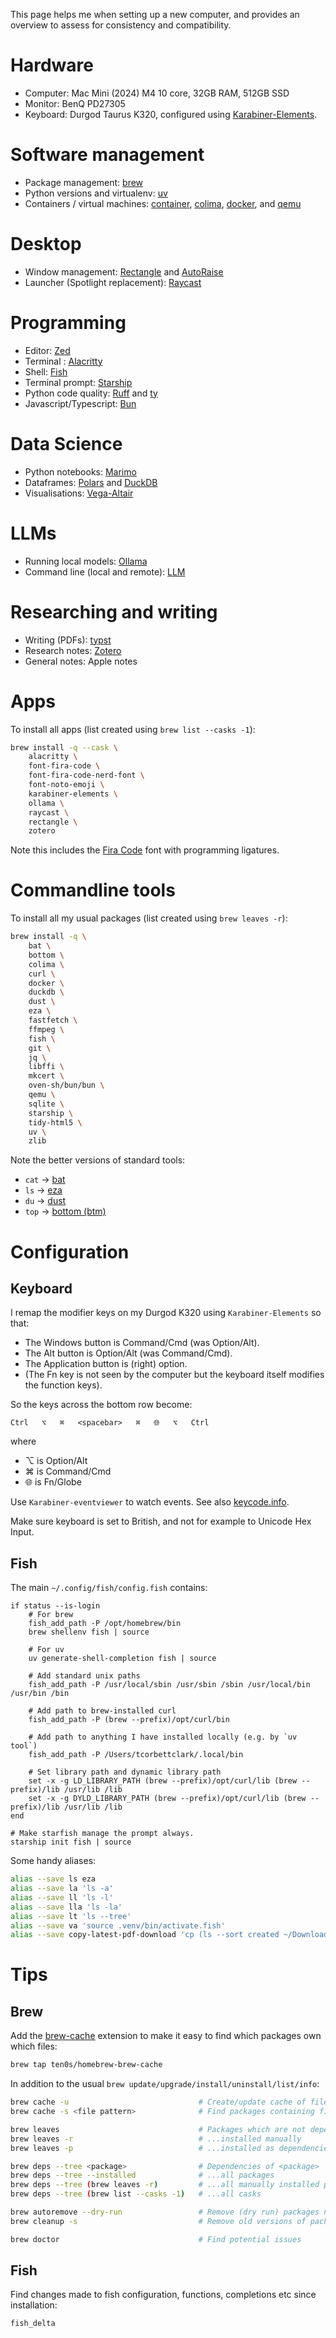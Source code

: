 This page helps me when setting up a new computer, and provides an overview to assess for consistency and compatibility.

# Hardware

- Computer: Mac Mini (2024) M4 10 core, 32GB RAM, 512GB SSD
- Monitor: BenQ PD27305
- Keyboard: Durgod Taurus K320, configured using [Karabiner-Elements](https://karabiner-elements.pqrs.org).
<!-- - Keyboard: NuPhy Air75 V2 -->

# Software management

- Package management: [brew](https://brew.sh)
- Python versions and virtualenv: [uv](https://docs.astral.sh/uv/)
- Containers / virtual machines: [container](https://github.com/apple/container), [colima](https://github.com/abiosoft/colima), [docker](https://www.docker.com), and [qemu](https://www.qemu.org)

# Desktop

- Window management: [Rectangle](https://rectangleapp.com) and [AutoRaise](https://github.com/sbmpost/AutoRaise)
- Launcher (Spotlight replacement): [Raycast](https://www.raycast.com)

# Programming

- Editor: [Zed](https://zed.dev)
- Terminal : [Alacritty](https://alacritty.org)
- Shell: [Fish](https://fishshell.com)
- Terminal prompt: [Starship](https://starship.rs)
- Python code quality: [Ruff](https://docs.astral.sh/ruff/) and [ty](https://github.com/astral-sh/ty)
- Javascript/Typescript: [Bun](https://bun.sh)

# Data Science

- Python notebooks: [Marimo](https://marimo.io)
- Dataframes: [Polars](https://pola.rs) and [DuckDB](https://duckdb.org)
- Visualisations: [Vega-Altair](https://altair-viz.github.io)

# LLMs

- Running local models: [Ollama](https://ollama.ai)
- Command line (local and remote): [LLM](https://llm.datasette.io)

# Researching and writing

- Writing (PDFs): [typst](https://typst.app)
- Research notes: [Zotero](https://www.zotero.org)
- General notes: Apple notes

# Apps

To install all apps (list created using `brew list --casks -1`):

```bash
brew install -q --cask \
    alacritty \
    font-fira-code \
    font-fira-code-nerd-font \
    font-noto-emoji \
    karabiner-elements \
    ollama \
    raycast \
    rectangle \
    zotero
```

Note this includes the [Fira Code](https://github.com/tonsky/FiraCode) font with programming ligatures.

# Commandline tools

To install all my usual packages (list created using `brew leaves -r`):
```bash
brew install -q \
    bat \
    bottom \
    colima \
    curl \
    docker \
    duckdb \
    dust \
    eza \
    fastfetch \
    ffmpeg \
    fish \
    git \
    jq \
    libffi \
    mkcert \
    oven-sh/bun/bun \
    qemu \
    sqlite \
    starship \
    tidy-html5 \
    uv \
    zlib
```

Note the better versions of standard tools:
- `cat` → [bat](https://github.com/sharkdp/bat)
- `ls` → [eza](https://eza.rocks)
- `du` → [dust](https://github.com/bootandy/dust)
- `top` → [bottom (btm)](https://clementtsang.github.io/bottom/stable/)

# Configuration

## Keyboard

I remap the modifier keys on my Durgod K320 using `Karabiner-Elements` so that:

- The Windows button is Command/Cmd (was Option/Alt).
- The Alt button is Option/Alt (was Command/Cmd).
- The Application button is (right) option.
- (The Fn key is not seen by the computer but the keyboard itself modifies the function keys).

So the keys across the bottom row become:

```
Ctrl   ⌥   ⌘   <spacebar>   ⌘   🌐︎   ⌥   Ctrl
```

where

- ⌥ is Option/Alt
- ⌘ is Command/Cmd
- 🌐︎ is Fn/Globe

Use `Karabiner-eventviewer` to watch events. See also [keycode.info](https://keycode.info).

Make sure keyboard is set to British, and not for example to Unicode Hex Input.

## Fish

The main `~/.config/fish/config.fish` contains:

```
if status --is-login
    # For brew
    fish_add_path -P /opt/homebrew/bin
    brew shellenv fish | source

    # For uv
    uv generate-shell-completion fish | source

    # Add standard unix paths
    fish_add_path -P /usr/local/sbin /usr/sbin /sbin /usr/local/bin /usr/bin /bin

    # Add path to brew-installed curl
    fish_add_path -P (brew --prefix)/opt/curl/bin

    # Add path to anything I have installed locally (e.g. by `uv tool`)
    fish_add_path -P /Users/tcorbettclark/.local/bin

    # Set library path and dynamic library path
    set -x -g LD_LIBRARY_PATH (brew --prefix)/opt/curl/lib (brew --prefix)/lib /usr/lib /lib
    set -x -g DYLD_LIBRARY_PATH (brew --prefix)/opt/curl/lib (brew --prefix)/lib /usr/lib /lib
end

# Make starfish manage the prompt always.
starship init fish | source
```

Some handy aliases:

```bash
alias --save ls eza
alias --save la 'ls -a'
alias --save ll 'ls -l'
alias --save lla 'ls -la'
alias --save lt 'ls --tree'
alias --save va 'source .venv/bin/activate.fish'
alias --save copy-latest-pdf-download 'cp (ls --sort created ~/Downloads/*.pdf | tail -1)'
```

# Tips

## Brew

Add the [brew-cache](https://github.com/ten0s/homebrew-brew-cache) extension to make it easy to find which packages own which files:

```bash
brew tap ten0s/homebrew-brew-cache
```

In addition to the usual `brew update/upgrade/install/uninstall/list/info`:

```bash
brew cache -u                             # Create/update cache of files
brew cache -s <file pattern>              # Find packages containing files/directories matching pattern

brew leaves                               # Packages which are not dependencies of other packages
brew leaves -r                            # ...installed manually
brew leaves -p                            # ...installed as dependencies

brew deps --tree <package>                # Dependencies of <package>
brew deps --tree --installed              # ...all packages
brew deps --tree (brew leaves -r)         # ...all manually installed packages, avoiding duplications
brew deps --tree (brew list --casks -1)   # ...all casks

brew autoremove --dry-run                 # Remove (dry run) packages no longer required
brew cleanup -s                           # Remove old versions of packages and cache files

brew doctor                               # Find potential issues
```

## Fish

Find changes made to fish configuration, functions, completions etc since installation:

```bash
fish_delta
```
